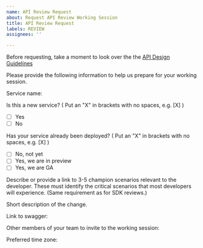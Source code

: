 ```yaml
---
name: API Review Request
about: Request API Review Working Session
title: API Review Request
labels: REVIEW
assignees: ''

---
```


Before requesting, take a moment to look over the the [API Design Guidelines](https://github.com/microsoft/api-guidelines/blob/vNext/azure/Guidelines.md)

Please provide the following information to help us prepare for your working session.

Service name: 

Is this a new service?
( Put an "X" in brackets with no spaces, e.g. [X] )
- [ ] Yes
- [ ] No

Has your service already been deployed?
( Put an "X" in brackets with no spaces, e.g. [X] )
- [ ] No, not yet
- [ ] Yes, we are in preview
- [ ] Yes, we are GA

Describe or provide a link to 3-5 champion scenarios relevant to the developer.
These must identify the critical scenarios that most developers will experience. (Same requirement as for SDK reviews.) 

Short description of the change.

Link to swagger:

Other members of your team to invite to the working session:

Preferred time zone:
